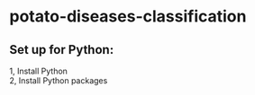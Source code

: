 # potato-diseases-classification
<h2>Set up for Python:</h2>
1, Install Python <br>
2, Install Python packages
